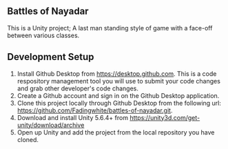 ## Battles of Nayadar

This is a Unity project; A last man standing style of game with a face-off between various classes.

## Development Setup

1. Install Github Desktop from https://desktop.github.com. This is a code respository management tool you will use to submit your code changes and grab other developer's code changes.
2. Create a Github account and sign in on the Github Desktop application.
3. Clone this project locally through Github Desktop from the following url: https://github.com/Fadingwhite/battles-of-nayadar.git.
4. Download and install Unity 5.6.4+ from https://unity3d.com/get-unity/download/archive
5. Open up Unity and add the project from the local repository you have cloned.
